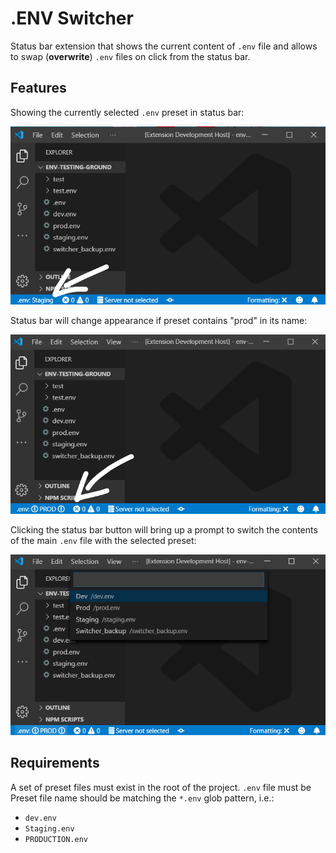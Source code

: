 # .ENV Switcher

Status bar extension that shows the current content of `.env` file and allows to swap (**overwrite**) `.env` files on click from the status bar.

## Features

Showing the currently selected `.env` preset in status bar:

![Status bar button](images/status-bar-readme.png)

Status bar will change appearance if preset contains "prod" in its name:

![Status bar when "prod" preset detected](images/status-bar-prod-readme.png)

Clicking the status bar button will bring up a prompt to switch the contents of the main `.env` file with the selected preset:

![Presets prompt](images/status-bar-prompt-readme.png)

## Requirements

A set of preset files must exist in the root of the project. `.env` file must be
Preset file name should be matching the `*.env` glob pattern, i.e.:

- `dev.env`
- `Staging.env`
- `PRODUCTION.env`
